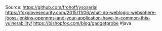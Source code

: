 

Source:
https://github.com/frohoff/ysoserial
https://foxglovesecurity.com/2015/11/06/what-do-weblogic-websphere-jboss-jenkins-opennms-and-your-application-have-in-common-this-vulnerability/
https://bishopfox.com/blog/gadgetprobe
#java